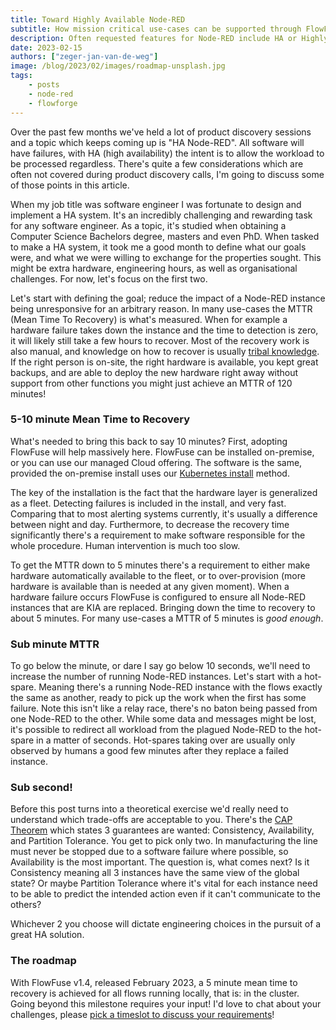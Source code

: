```yaml
---
title: Toward Highly Available Node-RED
subtitle: How mission critical use-cases can be supported through FlowFuse soon
description: Often requested features for Node-RED include HA or Highly Available
date: 2023-02-15
authors: ["zeger-jan-van-de-weg"]
image: /blog/2023/02/images/roadmap-unsplash.jpg
tags:
    - posts
    - node-red
    - flowforge
---
```


Over the past few months we've held a lot of product discovery sessions and a topic
which keeps coming up is "HA Node-RED". All software will have failures, with
HA (high availability) the intent is to allow the workload to be processed
regardless. There's quite a few considerations which are often not covered
during product discovery calls, I'm going to discuss some of those points in this article.

<!--more-->

When my job title was software engineer I was fortunate to design and
implement a HA system. It's an incredibly challenging and rewarding task for
any software engineer. As a topic, it's studied when obtaining a Computer Science
Bachelors degree, masters and even PhD. When tasked
to make a HA system, it took me a good month to define what our goals
were, and what we were willing to exchange for the properties sought. This
might be extra hardware, engineering hours, as well as organisational challenges.
For now, let's focus on the first two.

Let's start with defining the goal; reduce the impact of a Node-RED instance
being unresponsive for an arbitrary reason. In many use-cases the MTTR (Mean Time To
Recovery) is what's measured. When for example a hardware failure takes down the instance and the time to 
detection is zero, it will likely still take a few hours to recover. Most of
the recovery work is also manual, and knowledge on how to recover is usually 
[tribal knowledge](https://en.wikipedia.org/wiki/Tribal_knowledge). If the right
person is on-site, the right hardware is available, you kept great backups,
and are able to deploy the new hardware right away without support from other
functions you might just achieve an MTTR of 120 minutes!

### 5-10 minute Mean Time to Recovery

What's needed to bring this back to say 10 minutes? First, adopting FlowFuse will
help massively here. FlowFuse can be installed on-premise, or you can use our
managed Cloud offering. The software is the same, provided the on-premise
install uses our [Kubernetes install](https://flowforge.com/docs/install/kubernetes/) method.

The key of the installation is the fact that the hardware layer is generalized
as a fleet. Detecting failures is included in the install, and very fast. Comparing
that to most alerting systems currently, it's usually a difference between night
and day. Furthermore, to decrease the recovery time significantly 
there's a requirement to make software responsible for the whole procedure. Human intervention is much too slow.

To get the MTTR down to 5 minutes there's a requirement to either make hardware
automatically available to the fleet, or to over-provision (more hardware is
available than is needed at any given moment). When a hardware failure occurs
FlowFuse is configured to ensure all Node-RED instances that are KIA are
replaced. Bringing down the time to recovery to about 5 minutes.
For many use-cases a MTTR of 5 minutes is _good enough_.

### Sub minute MTTR

To go below the minute, or dare I say go below 10 seconds, we'll need to increase
the number of running Node-RED instances. Let's start with a hot-spare. Meaning
there's a running Node-RED instance with the flows exactly the same as another,
ready to pick up the work when the first has some failure. Note this isn't like
a relay race, there's no baton being passed from one Node-RED to the other. While
some data and messages might be lost, it's possible to redirect all workload from
the plagued Node-RED to the hot-spare in a matter of seconds. Hot-spares taking
over are usually only observed by humans a good few minutes after they replace a failed instance.

### Sub second!

Before this post turns into a theoretical exercise we'd really need to understand
which trade-offs are acceptable to you. There's the [CAP Theorem](https://en.wikipedia.org/wiki/CAP_theorem)
which states 3 guarantees are wanted: Consistency, Availability, and Partition Tolerance. You get to pick
only two. In manufacturing the line must never be stopped due to a software failure where possible,
so Availability is the most important. The question is, what comes next? Is it Consistency meaning
all 3 instances have the same view of the global state? Or maybe Partition Tolerance where it's vital for each instance need to be able to predict the intended action even if it can't communicate to the others?

Whichever 2 you choose will dictate engineering choices in the pursuit of a great HA solution.

### The roadmap

With FlowFuse v1.4, released February 2023, a 5 minute mean time to recovery is
achieved for all flows running locally, that is: in the cluster. Going beyond this
milestone requires your input! I'd love to chat about your challenges, please 
[pick a timeslot to discuss your requirements](https://meetings-eu1.hubspot.com/zeger-jan)!
